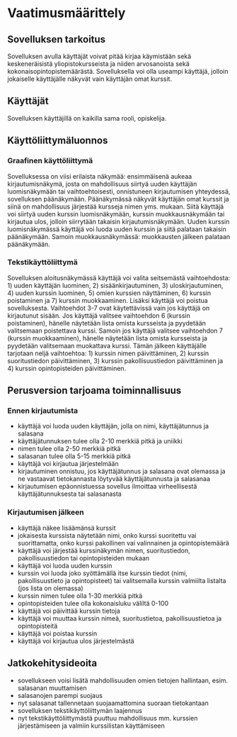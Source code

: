 # Vaatimusmäärittely
## Sovelluksen tarkoitus

Sovelluksen avulla käyttäjät voivat pitää kirjaa käymistään sekä keskeneräisistä yliopistokursseista ja niiden arvosanoista sekä kokonaisopintopistemäärästä. Sovelluksella voi olla useampi käyttäjä, jolloin jokaiselle käyttäjälle näkyvät vain käyttäjän omat kurssit.

## Käyttäjät

Sovelluksen käyttäjillä on kaikilla sama rooli, opiskelija.

## Käyttöliittymäluonnos
### Graafinen käyttöliittymä

Sovelluksessa on viisi erilaista näkymää: ensimmäisenä aukeaa kirjautumisnäkymä, josta on mahdollisuus siirtyä uuden käyttäjän luomisnäkymään tai vaihtoehtoisesti, onnistuneen kirjautumisen yhteydessä, sovelluksen päänäkymään. Päänäkymässä näkyvät käyttäjän omat kurssit ja siinä on mahdollisuus järjestää kursseja nimen yms. mukaan. Siitä käyttäjä voi siirtyä uuden kurssin luomisnäkymään, kurssin muokkausnäkymään tai kirjautua ulos, jolloin siirrytään takaisin kirjautumisnäkymään. Uuden kurssin luomisnäkymässä käyttäjä voi luoda uuden kurssin ja siitä palataan takaisin päänäkymään. Samoin muokkausnäkymässä: muokkausten jälkeen palataan päänäkymään.

### Tekstikäyttöliittymä
Sovelluksen aloitusnäkymässä käyttäjä voi valita seitsemästä vaihtoehdosta: 1) uuden käyttäjän luominen, 2) sisäänkirjautuminen, 3) uloskirjautuminen, 4) uuden kurssin luominen, 5) omien kurssien näyttäminen, 6) kurssin poistaminen ja 7) kurssin muokkaaminen. Lisäksi käyttäjä voi poistua sovelluksesta. Vaihtoehdot 3-7 ovat käytettävissä vain jos käyttäjä on kirjautunut sisään. Jos käyttäjä valitsee vaihtoehdon 6 (kurssin poistaminen), hänelle näytetään lista omista kursseista ja pyydetään valitsemaan poistettava kurssi. Samoin jos käyttäjä valitsee vaihtoehdon 7 (kurssin muokkaaminen), hänelle näytetään lista omista kursseista ja pyydetään valitsemaan muokattava kurssi. Tämän jälkeen käyttäjälle tarjotaan neljä vaihtoehtoa: 1) kurssin nimen päivittäminen, 2) kurssin suoritustiedon päivittäminen, 3) kurssin pakollisuustiedon päivittäminen ja 4) kurssin opintopisteiden päivittäminen.

## Perusversion tarjoama toiminnallisuus

### Ennen kirjautumista
* käyttäjä voi luoda uuden käyttäjän, jolla on nimi, käyttäjätunnus ja salasana
 * käyttäjätunnuksen tulee olla 2-10 merkkiä pitkä ja uniikki
 * nimen tulee olla 2-50 merkkiä pitkä
 * salasanan tulee olla 5-15 merkkiä pitkä
* käyttäjä voi kirjautua järjestelmään
 * kirjautuminen onnistuu, jos käyttäjätunnus ja salasana ovat olemassa ja ne vastaavat tietokannasta löytyvää käyttäjätunnusta ja salasanaa
 * kirjautumisen epäonnistuessa sovellus ilmoittaa virheellisestä käyttäjätunnuksesta tai salasanasta

### Kirjautumisen jälkeen
* käyttäjä näkee lisäämänsä kurssit
 * jokaisesta kurssista näytetään nimi, onko kurssi suoritettu vai suorittamatta, onko kurssi pakollinen vai valinnainen ja opintopistemäärä
* käyttäjä voi järjestää kurssinäkymän nimen, suoritustiedon, pakollisuustiedon tai opintopisteiden mukaan
* käyttäjä voi luoda uuden kurssin
 * kurssin voi luoda joko syöttämällä itse kurssin tiedot (nimi, pakollisuustieto ja opintopisteet) tai valitsemalla kurssin valmiilta listalta (jos lista on olemassa)
 * kurssin nimen tulee olla 1-30 merkkiä pitkä
 * opintopisteiden tulee olla kokonaisluku väliltä 0-100
* käyttäjä voi päivittää kurssin tietoja
 * käyttäjä voi muuttaa kurssin nimeä, suoritustietoa, pakollisuustietoa ja opintopisteitä
* käyttäjä voi poistaa kurssin
* käyttäjä voi kirjautua ulos järjestelmästä

## Jatkokehitysideoita
* sovellukseen voisi lisätä mahdollisuuden omien tietojen hallintaan, esim. salasanan muuttamisen
* salasanojen parempi suojaus
 * nyt salasanat tallennetaan suojaamattomina suoraan tietokantaan
* sovelluksen tekstikäyttöliittymän laajennus
 * nyt tekstikäyttöliittymästä puuttuu mahdollisuus mm. kurssien järjestämiseen ja valmiin kurssilistan käyttämiseen